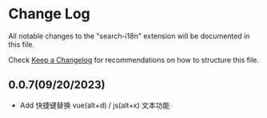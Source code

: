 # Change Log

All notable changes to the "search-i18n" extension will be documented in this file.

Check [Keep a Changelog](http://keepachangelog.com/) for recommendations on how to structure this file.

## 0.0.7(09/20/2023)

- Add 快捷键替换 vue(alt+d) / js(alt+x) 文本功能

